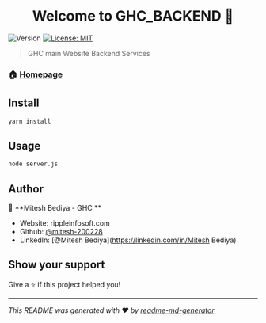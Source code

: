 <h1 align="center">Welcome to GHC_BACKEND 👋</h1>
<p>
  <img alt="Version" src="https://img.shields.io/badge/version-1.0.0-blue.svg?cacheSeconds=2592000" />
  <a href="#" target="_blank">
    <img alt="License: MIT" src="https://img.shields.io/badge/License-MIT-yellow.svg" />
  </a>
</p>

> GHC main Website Backend Services

### 🏠 [Homepage](server.js)

## Install

```sh
yarn install
```

## Usage

```sh
node server.js
```

## Author

👤 **Mitesh Bediya - GHC **

* Website: rippleinfosoft.com
* Github: [@mitesh-200228](https://github.com/mitesh-200228)
* LinkedIn: [@Mitesh Bediya](https://linkedin.com/in/Mitesh Bediya)

## Show your support

Give a ⭐️ if this project helped you!

***
_This README was generated with ❤️ by [readme-md-generator](https://github.com/kefranabg/readme-md-generator)_